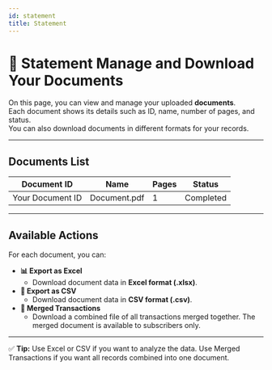 ```yaml
---
id: statement
title: Statement 
---
```


# 📄 Statement  Manage and Download Your Documents

On this page, you can view and manage your uploaded **documents**.  
Each document shows its details such as ID, name, number of pages, and status.  
You can also download documents in different formats for your records.

---

## Documents List

| Document ID                        | Name                       | Pages | Status     |
|------------------------------------|----------------------------|-------|------------|
| Your Document ID                   | Document.pdf               | 1     | Completed  |

---

## Available Actions

For each document, you can:

- **📊 Export as Excel**
  - Download document data in **Excel format (.xlsx)**.  
- **📑 Export as CSV**
  - Download document data in **CSV format (.csv)**.  
- **🔗 Merged Transactions**
  - Download a combined file of all transactions merged together.
    The merged document is available to subscribers only.

---

✅ **Tip:** Use Excel or CSV if you want to analyze the data. Use Merged Transactions if you want all records combined into one document.
